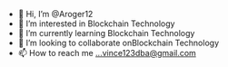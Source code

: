 - 👋 Hi, I’m @Aroger12
- 👀 I’m interested in Blockchain Technology  
- 🌱 I’m currently learning Blockchain Technology  
- 💞️ I’m looking to collaborate onBlockchain Technology
- 📫 How to reach me ...vince123dba@gmail.com

<!---
Aroger12/Aroger12 is a ✨ special ✨ repository because its `README.md` (this file) appears on your GitHub profile.
You can click the Preview link to take a look at your changes.
--->

